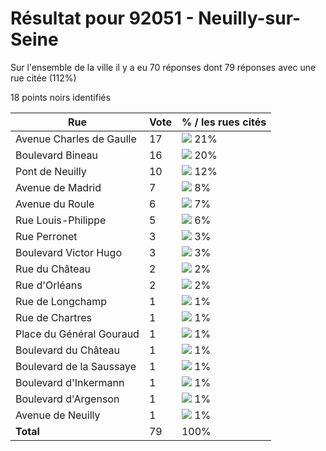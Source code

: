 # Résultat pour 92051 - Neuilly-sur-Seine

Sur l'ensemble de la ville il y a eu 70 réponses dont 79 réponses avec une rue citée (112%)

18 points noirs identifiés

| Rue | Vote | % / les rues cités|
|-----|------|-------------------|
| Avenue Charles de Gaulle | 17 | <img src="../../img/bar_21.gif" />&nbsp;21%|
| Boulevard Bineau | 16 | <img src="../../img/bar_20.gif" />&nbsp;20%|
| Pont de Neuilly | 10 | <img src="../../img/bar_12.gif" />&nbsp;12%|
| Avenue de Madrid | 7 | <img src="../../img/bar_8.gif" />&nbsp;8%|
| Avenue du Roule | 6 | <img src="../../img/bar_7.gif" />&nbsp;7%|
| Rue Louis-Philippe | 5 | <img src="../../img/bar_6.gif" />&nbsp;6%|
| Rue Perronet | 3 | <img src="../../img/bar_3.gif" />&nbsp;3%|
| Boulevard Victor Hugo | 3 | <img src="../../img/bar_3.gif" />&nbsp;3%|
| Rue du Château | 2 | <img src="../../img/bar_2.gif" />&nbsp;2%|
| Rue d'Orléans | 2 | <img src="../../img/bar_2.gif" />&nbsp;2%|
| Rue de Longchamp | 1 | <img src="../../img/bar_1.gif" />&nbsp;1%|
| Rue de Chartres | 1 | <img src="../../img/bar_1.gif" />&nbsp;1%|
| Place du Général Gouraud | 1 | <img src="../../img/bar_1.gif" />&nbsp;1%|
| Boulevard du Château | 1 | <img src="../../img/bar_1.gif" />&nbsp;1%|
| Boulevard de la Saussaye | 1 | <img src="../../img/bar_1.gif" />&nbsp;1%|
| Boulevard d'Inkermann | 1 | <img src="../../img/bar_1.gif" />&nbsp;1%|
| Boulevard d'Argenson | 1 | <img src="../../img/bar_1.gif" />&nbsp;1%|
| Avenue de Neuilly | 1 | <img src="../../img/bar_1.gif" />&nbsp;1%|
| **Total** | 79 | 100%|
